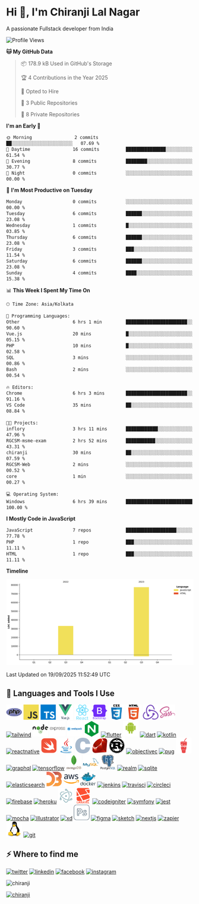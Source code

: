 <h1>Hi 👋, I'm Chiranji Lal Nagar</h1>
<p>A passionate Fullstack developer from India</p>

<!--START_SECTION:waka-->
![Profile Views](http://img.shields.io/badge/Profile%20Views-4-blue)

**🐱 My GitHub Data** 

> 📦 178.9 kB Used in GitHub's Storage 
 > 
> 🏆 4 Contributions in the Year 2025
 > 
> 💼 Opted to Hire
 > 
> 📜 3 Public Repositories 
 > 
> 🔑 8 Private Repositories 
 > 
**I'm an Early 🐤** 

```text
🌞 Morning                2 commits           ██░░░░░░░░░░░░░░░░░░░░░░░   07.69 % 
🌆 Daytime                16 commits          ███████████████░░░░░░░░░░   61.54 % 
🌃 Evening                8 commits           ████████░░░░░░░░░░░░░░░░░   30.77 % 
🌙 Night                  0 commits           ░░░░░░░░░░░░░░░░░░░░░░░░░   00.00 % 
```
📅 **I'm Most Productive on Tuesday** 

```text
Monday                   0 commits           ░░░░░░░░░░░░░░░░░░░░░░░░░   00.00 % 
Tuesday                  6 commits           ██████░░░░░░░░░░░░░░░░░░░   23.08 % 
Wednesday                1 commits           █░░░░░░░░░░░░░░░░░░░░░░░░   03.85 % 
Thursday                 6 commits           ██████░░░░░░░░░░░░░░░░░░░   23.08 % 
Friday                   3 commits           ███░░░░░░░░░░░░░░░░░░░░░░   11.54 % 
Saturday                 6 commits           ██████░░░░░░░░░░░░░░░░░░░   23.08 % 
Sunday                   4 commits           ████░░░░░░░░░░░░░░░░░░░░░   15.38 % 
```


📊 **This Week I Spent My Time On** 

```text
🕑︎ Time Zone: Asia/Kolkata

💬 Programming Languages: 
Other                    6 hrs 1 min         ███████████████████████░░   90.60 % 
Vue.js                   20 mins             █░░░░░░░░░░░░░░░░░░░░░░░░   05.15 % 
PHP                      10 mins             █░░░░░░░░░░░░░░░░░░░░░░░░   02.58 % 
SQL                      3 mins              ░░░░░░░░░░░░░░░░░░░░░░░░░   00.86 % 
Bash                     2 mins              ░░░░░░░░░░░░░░░░░░░░░░░░░   00.54 % 

🔥 Editors: 
Chrome                   6 hrs 3 mins        ███████████████████████░░   91.16 % 
VS Code                  35 mins             ██░░░░░░░░░░░░░░░░░░░░░░░   08.84 % 

🐱‍💻 Projects: 
inflory                  3 hrs 11 mins       ████████████░░░░░░░░░░░░░   47.96 % 
RGCSM-msme-exam          2 hrs 52 mins       ███████████░░░░░░░░░░░░░░   43.31 % 
chiranji                 30 mins             ██░░░░░░░░░░░░░░░░░░░░░░░   07.59 % 
RGCSM-Web                2 mins              ░░░░░░░░░░░░░░░░░░░░░░░░░   00.52 % 
core                     1 min               ░░░░░░░░░░░░░░░░░░░░░░░░░   00.27 % 

💻 Operating System: 
Windows                  6 hrs 39 mins       █████████████████████████   100.00 % 
```

**I Mostly Code in JavaScript** 

```text
JavaScript               7 repos             ███████████████████░░░░░░   77.78 % 
PHP                      1 repo              ███░░░░░░░░░░░░░░░░░░░░░░   11.11 % 
HTML                     1 repo              ███░░░░░░░░░░░░░░░░░░░░░░   11.11 % 
```



**Timeline**

![Lines of Code chart](https://raw.githubusercontent.com/chiranji/chiranji/main/assets/bar_graph.png)


 Last Updated on 19/09/2025 11:52:49 UTC
<!--END_SECTION:waka-->


<h2>🚀 Languages and Tools I Use</h2>
<p><a target="_blank" href="https://raw.githubusercontent.com/devicons/devicon/master/icons/php/php-original.svg" style="display: inline-block;"><img src="https://raw.githubusercontent.com/devicons/devicon/master/icons/php/php-original.svg" alt="php" width="42" height="42" /></a>
<a target="_blank" href="https://raw.githubusercontent.com/devicons/devicon/master/icons/javascript/javascript-original.svg" style="display: inline-block;"><img src="https://raw.githubusercontent.com/devicons/devicon/master/icons/javascript/javascript-original.svg" alt="javascript" width="42" height="42" /></a>
<a target="_blank" href="https://raw.githubusercontent.com/devicons/devicon/master/icons/typescript/typescript-original.svg" style="display: inline-block;"><img src="https://raw.githubusercontent.com/devicons/devicon/master/icons/typescript/typescript-original.svg" alt="typescript" width="42" height="42" /></a>
<a target="_blank" href="https://raw.githubusercontent.com/devicons/devicon/master/icons/vuejs/vuejs-original-wordmark.svg" style="display: inline-block;"><img src="https://raw.githubusercontent.com/devicons/devicon/master/icons/vuejs/vuejs-original-wordmark.svg" alt="vuejs" width="42" height="42" /></a>
<a target="_blank" href="https://raw.githubusercontent.com/devicons/devicon/master/icons/react/react-original-wordmark.svg" style="display: inline-block;"><img src="https://raw.githubusercontent.com/devicons/devicon/master/icons/react/react-original-wordmark.svg" alt="react" width="42" height="42" /></a>
<a target="_blank" href="https://raw.githubusercontent.com/devicons/devicon/master/icons/bootstrap/bootstrap-plain-wordmark.svg" style="display: inline-block;"><img src="https://raw.githubusercontent.com/devicons/devicon/master/icons/bootstrap/bootstrap-plain-wordmark.svg" alt="bootstrap" width="42" height="42" /></a>
<a target="_blank" href="https://raw.githubusercontent.com/devicons/devicon/master/icons/css3/css3-original-wordmark.svg" style="display: inline-block;"><img src="https://raw.githubusercontent.com/devicons/devicon/master/icons/css3/css3-original-wordmark.svg" alt="css3" width="42" height="42" /></a>
<a target="_blank" href="https://raw.githubusercontent.com/devicons/devicon/master/icons/html5/html5-original-wordmark.svg" style="display: inline-block;"><img src="https://raw.githubusercontent.com/devicons/devicon/master/icons/html5/html5-original-wordmark.svg" alt="html5" width="42" height="42" /></a>
<a target="_blank" href="https://raw.githubusercontent.com/devicons/devicon/master/icons/redux/redux-original.svg" style="display: inline-block;"><img src="https://raw.githubusercontent.com/devicons/devicon/master/icons/redux/redux-original.svg" alt="redux" width="42" height="42" /></a>
<a target="_blank" href="https://raw.githubusercontent.com/devicons/devicon/master/icons/sass/sass-original.svg" style="display: inline-block;"><img src="https://raw.githubusercontent.com/devicons/devicon/master/icons/sass/sass-original.svg" alt="sass" width="42" height="42" /></a>
<a target="_blank" href="https://www.vectorlogo.zone/logos/tailwindcss/tailwindcss-icon.svg" style="display: inline-block;"><img src="https://www.vectorlogo.zone/logos/tailwindcss/tailwindcss-icon.svg" alt="tailwind" width="42" height="42" /></a>
<a target="_blank" href="https://raw.githubusercontent.com/devicons/devicon/master/icons/nodejs/nodejs-original-wordmark.svg" style="display: inline-block;"><img src="https://raw.githubusercontent.com/devicons/devicon/master/icons/nodejs/nodejs-original-wordmark.svg" alt="nodejs" width="42" height="42" /></a>
<a target="_blank" href="https://raw.githubusercontent.com/devicons/devicon/master/icons/express/express-original-wordmark.svg" style="display: inline-block;"><img src="https://raw.githubusercontent.com/devicons/devicon/master/icons/express/express-original-wordmark.svg" alt="express" width="42" height="42" /></a>
<a target="_blank" href="https://raw.githubusercontent.com/devicons/devicon/d00d0969292a6569d45b06d3f350f463a0107b0d/icons/webpack/webpack-original-wordmark.svg" style="display: inline-block;"><img src="https://raw.githubusercontent.com/devicons/devicon/d00d0969292a6569d45b06d3f350f463a0107b0d/icons/webpack/webpack-original-wordmark.svg" alt="webpack" width="42" height="42" /></a>
<a target="_blank" href="https://raw.githubusercontent.com/devicons/devicon/master/icons/nginx/nginx-original.svg" style="display: inline-block;"><img src="https://raw.githubusercontent.com/devicons/devicon/master/icons/nginx/nginx-original.svg" alt="nginx" width="42" height="42" /></a>
<a target="_blank" href="https://www.vectorlogo.zone/logos/flutterio/flutterio-icon.svg" style="display: inline-block;"><img src="https://www.vectorlogo.zone/logos/flutterio/flutterio-icon.svg" alt="flutter" width="42" height="42" /></a>
<a target="_blank" href="https://raw.githubusercontent.com/devicons/devicon/master/icons/android/android-original-wordmark.svg" style="display: inline-block;"><img src="https://raw.githubusercontent.com/devicons/devicon/master/icons/android/android-original-wordmark.svg" alt="android" width="42" height="42" /></a>
<a target="_blank" href="https://www.vectorlogo.zone/logos/dartlang/dartlang-icon.svg" style="display: inline-block;"><img src="https://www.vectorlogo.zone/logos/dartlang/dartlang-icon.svg" alt="dart" width="42" height="42" /></a>
<a target="_blank" href="https://www.vectorlogo.zone/logos/kotlinlang/kotlinlang-icon.svg" style="display: inline-block;"><img src="https://www.vectorlogo.zone/logos/kotlinlang/kotlinlang-icon.svg" alt="kotlin" width="42" height="42" /></a>
<a target="_blank" href="https://reactnative.dev/img/header_logo.svg" style="display: inline-block;"><img src="https://reactnative.dev/img/header_logo.svg" alt="reactnative" width="42" height="42" /></a>
<a target="_blank" href="https://raw.githubusercontent.com/devicons/devicon/master/icons/swift/swift-original.svg" style="display: inline-block;"><img src="https://raw.githubusercontent.com/devicons/devicon/master/icons/swift/swift-original.svg" alt="swift" width="42" height="42" /></a>
<a target="_blank" href="https://raw.githubusercontent.com/devicons/devicon/master/icons/java/java-original.svg" style="display: inline-block;"><img src="https://raw.githubusercontent.com/devicons/devicon/master/icons/java/java-original.svg" alt="java" width="42" height="42" /></a>
<a target="_blank" href="https://raw.githubusercontent.com/devicons/devicon/master/icons/c/c-original.svg" style="display: inline-block;"><img src="https://raw.githubusercontent.com/devicons/devicon/master/icons/c/c-original.svg" alt="c" width="42" height="42" /></a>
<a target="_blank" href="https://raw.githubusercontent.com/devicons/devicon/master/icons/ruby/ruby-original.svg" style="display: inline-block;"><img src="https://raw.githubusercontent.com/devicons/devicon/master/icons/ruby/ruby-original.svg" alt="ruby" width="42" height="42" /></a>
<a target="_blank" href="https://raw.githubusercontent.com/devicons/devicon/master/icons/rust/rust-plain.svg" style="display: inline-block;"><img src="https://raw.githubusercontent.com/devicons/devicon/master/icons/rust/rust-plain.svg" alt="rust" width="42" height="42" /></a>
<a target="_blank" href="https://www.vectorlogo.zone/logos/apple_objectivec/apple_objectivec-icon.svg" style="display: inline-block;"><img src="https://www.vectorlogo.zone/logos/apple_objectivec/apple_objectivec-icon.svg" alt="objectivec" width="42" height="42" /></a>
<a target="_blank" href="https://cdn.worldvectorlogo.com/logos/pug.svg" style="display: inline-block;"><img src="https://cdn.worldvectorlogo.com/logos/pug.svg" alt="pug" width="42" height="42" /></a>
<a target="_blank" href="https://raw.githubusercontent.com/devicons/devicon/master/icons/gulp/gulp-plain.svg" style="display: inline-block;"><img src="https://raw.githubusercontent.com/devicons/devicon/master/icons/gulp/gulp-plain.svg" alt="gulp" width="42" height="42" /></a>
<a target="_blank" href="https://www.vectorlogo.zone/logos/graphql/graphql-icon.svg" style="display: inline-block;"><img src="https://www.vectorlogo.zone/logos/graphql/graphql-icon.svg" alt="graphql" width="42" height="42" /></a>
<a target="_blank" href="https://www.vectorlogo.zone/logos/tensorflow/tensorflow-icon.svg" style="display: inline-block;"><img src="https://www.vectorlogo.zone/logos/tensorflow/tensorflow-icon.svg" alt="tensorflow" width="42" height="42" /></a>
<a target="_blank" href="https://raw.githubusercontent.com/devicons/devicon/master/icons/mongodb/mongodb-original-wordmark.svg" style="display: inline-block;"><img src="https://raw.githubusercontent.com/devicons/devicon/master/icons/mongodb/mongodb-original-wordmark.svg" alt="mongodb" width="42" height="42" /></a>
<a target="_blank" href="https://raw.githubusercontent.com/devicons/devicon/master/icons/mysql/mysql-original-wordmark.svg" style="display: inline-block;"><img src="https://raw.githubusercontent.com/devicons/devicon/master/icons/mysql/mysql-original-wordmark.svg" alt="mysql" width="42" height="42" /></a>
<a target="_blank" href="https://raw.githubusercontent.com/devicons/devicon/master/icons/postgresql/postgresql-original-wordmark.svg" style="display: inline-block;"><img src="https://raw.githubusercontent.com/devicons/devicon/master/icons/postgresql/postgresql-original-wordmark.svg" alt="postgresql" width="42" height="42" /></a>
<a target="_blank" href="https://raw.githubusercontent.com/bestofjs/bestofjs-webui/8665e8c267a0215f3159df28b33c365198101df5/public/logos/realm.svg" style="display: inline-block;"><img src="https://raw.githubusercontent.com/bestofjs/bestofjs-webui/8665e8c267a0215f3159df28b33c365198101df5/public/logos/realm.svg" alt="realm" width="42" height="42" /></a>
<a target="_blank" href="https://www.vectorlogo.zone/logos/sqlite/sqlite-icon.svg" style="display: inline-block;"><img src="https://www.vectorlogo.zone/logos/sqlite/sqlite-icon.svg" alt="sqlite" width="42" height="42" /></a>
<a target="_blank" href="https://www.vectorlogo.zone/logos/elastic/elastic-icon.svg" style="display: inline-block;"><img src="https://www.vectorlogo.zone/logos/elastic/elastic-icon.svg" alt="elasticsearch" width="42" height="42" /></a>
<a target="_blank" href="https://raw.githubusercontent.com/devicons/devicon/master/icons/d3js/d3js-original.svg" style="display: inline-block;"><img src="https://raw.githubusercontent.com/devicons/devicon/master/icons/d3js/d3js-original.svg" alt="d3js" width="42" height="42" /></a>
<a target="_blank" href="https://raw.githubusercontent.com/devicons/devicon/master/icons/amazonwebservices/amazonwebservices-original-wordmark.svg" style="display: inline-block;"><img src="https://raw.githubusercontent.com/devicons/devicon/master/icons/amazonwebservices/amazonwebservices-original-wordmark.svg" alt="aws" width="42" height="42" /></a>
<a target="_blank" href="https://raw.githubusercontent.com/devicons/devicon/master/icons/docker/docker-original-wordmark.svg" style="display: inline-block;"><img src="https://raw.githubusercontent.com/devicons/devicon/master/icons/docker/docker-original-wordmark.svg" alt="docker" width="42" height="42" /></a>
<a target="_blank" href="https://www.vectorlogo.zone/logos/jenkins/jenkins-icon.svg" style="display: inline-block;"><img src="https://www.vectorlogo.zone/logos/jenkins/jenkins-icon.svg" alt="jenkins" width="42" height="42" /></a>
<a target="_blank" href="https://www.vectorlogo.zone/logos/travis-ci/travis-ci-icon.svg" style="display: inline-block;"><img src="https://www.vectorlogo.zone/logos/travis-ci/travis-ci-icon.svg" alt="travisci" width="42" height="42" /></a>
<a target="_blank" href="https://www.vectorlogo.zone/logos/circleci/circleci-icon.svg" style="display: inline-block;"><img src="https://www.vectorlogo.zone/logos/circleci/circleci-icon.svg" alt="circleci" width="42" height="42" /></a>
<a target="_blank" href="https://www.vectorlogo.zone/logos/firebase/firebase-icon.svg" style="display: inline-block;"><img src="https://www.vectorlogo.zone/logos/firebase/firebase-icon.svg" alt="firebase" width="42" height="42" /></a>
<a target="_blank" href="https://www.vectorlogo.zone/logos/heroku/heroku-icon.svg" style="display: inline-block;"><img src="https://www.vectorlogo.zone/logos/heroku/heroku-icon.svg" alt="heroku" width="42" height="42" /></a>
<a target="_blank" href="https://raw.githubusercontent.com/devicons/devicon/master/icons/electron/electron-original.svg" style="display: inline-block;"><img src="https://raw.githubusercontent.com/devicons/devicon/master/icons/electron/electron-original.svg" alt="electron" width="42" height="42" /></a>
<a target="_blank" href="https://raw.githubusercontent.com/devicons/devicon/master/icons/laravel/laravel-plain-wordmark.svg" style="display: inline-block;"><img src="https://raw.githubusercontent.com/devicons/devicon/master/icons/laravel/laravel-plain-wordmark.svg" alt="laravel" width="42" height="42" /></a>
<a target="_blank" href="https://cdn.worldvectorlogo.com/logos/codeigniter.svg" style="display: inline-block;"><img src="https://cdn.worldvectorlogo.com/logos/codeigniter.svg" alt="codeigniter" width="42" height="42" /></a>
<a target="_blank" href="https://symfony.com/logos/symfony_black_03.svg" style="display: inline-block;"><img src="https://symfony.com/logos/symfony_black_03.svg" alt="symfony" width="42" height="42" /></a>
<a target="_blank" href="https://www.vectorlogo.zone/logos/jestjsio/jestjsio-icon.svg" style="display: inline-block;"><img src="https://www.vectorlogo.zone/logos/jestjsio/jestjsio-icon.svg" alt="jest" width="42" height="42" /></a>
<a target="_blank" href="https://www.vectorlogo.zone/logos/mochajs/mochajs-icon.svg" style="display: inline-block;"><img src="https://www.vectorlogo.zone/logos/mochajs/mochajs-icon.svg" alt="mocha" width="42" height="42" /></a>
<a target="_blank" href="https://www.vectorlogo.zone/logos/adobe_illustrator/adobe_illustrator-icon.svg" style="display: inline-block;"><img src="https://www.vectorlogo.zone/logos/adobe_illustrator/adobe_illustrator-icon.svg" alt="illustrator" width="42" height="42" /></a>
<a target="_blank" href="https://cdn.worldvectorlogo.com/logos/adobe-xd.svg" style="display: inline-block;"><img src="https://cdn.worldvectorlogo.com/logos/adobe-xd.svg" alt="xd" width="42" height="42" /></a>
<a target="_blank" href="https://raw.githubusercontent.com/devicons/devicon/master/icons/photoshop/photoshop-line.svg" style="display: inline-block;"><img src="https://raw.githubusercontent.com/devicons/devicon/master/icons/photoshop/photoshop-line.svg" alt="photoshop" width="42" height="42" /></a>
<a target="_blank" href="https://www.vectorlogo.zone/logos/figma/figma-icon.svg" style="display: inline-block;"><img src="https://www.vectorlogo.zone/logos/figma/figma-icon.svg" alt="figma" width="42" height="42" /></a>
<a target="_blank" href="https://www.vectorlogo.zone/logos/sketchapp/sketchapp-icon.svg" style="display: inline-block;"><img src="https://www.vectorlogo.zone/logos/sketchapp/sketchapp-icon.svg" alt="sketch" width="42" height="42" /></a>
<a target="_blank" href="https://cdn.worldvectorlogo.com/logos/nextjs-2.svg" style="display: inline-block;"><img src="https://cdn.worldvectorlogo.com/logos/nextjs-2.svg" alt="nextjs" width="42" height="42" /></a>
<a target="_blank" href="https://www.vectorlogo.zone/logos/zapier/zapier-icon.svg" style="display: inline-block;"><img src="https://www.vectorlogo.zone/logos/zapier/zapier-icon.svg" alt="zapier" width="42" height="42" /></a>
<a target="_blank" href="https://raw.githubusercontent.com/devicons/devicon/master/icons/linux/linux-original.svg" style="display: inline-block;"><img src="https://raw.githubusercontent.com/devicons/devicon/master/icons/linux/linux-original.svg" alt="linux" width="42" height="42" /></a>
<a target="_blank" href="https://www.vectorlogo.zone/logos/git-scm/git-scm-icon.svg" style="display: inline-block;"><img src="https://www.vectorlogo.zone/logos/git-scm/git-scm-icon.svg" alt="git" width="42" height="42" /></a></p>
<h2>⚡️ Where to find me</h2>
<p><a target="_blank" href="https://x.com/https://x.com/nagarchiranji" style="display: inline-block;"><img src="https://img.shields.io/badge/twitter-x?style=for-the-badge&logo=x&logoColor=white&color=%230f1419" alt="twitter" /></a>
<a target="_blank" href="https://www.linkedin.com/in/https://www.linkedin.com/in/nagarchiranji" style="display: inline-block;"><img src="https://img.shields.io/badge/linkedin-logo?style=for-the-badge&logo=linkedin&logoColor=white&color=%230a77b6" alt="linkedin" /></a>
<a target="_blank" href="https://www.facebook.com/https://www.facebook.com/chiranji.nagar/" style="display: inline-block;"><img src="https://img.shields.io/badge/facebook-logo?style=for-the-badge&logo=facebook&logoColor=white&color=%230866ff" alt="facebook" /></a>
<a target="_blank" href="https://www.instagram.com/https://www.instagram.com/chiranjinagar/" style="display: inline-block;"><img src="https://img.shields.io/badge/instagram-logo?style=for-the-badge&logo=instagram&logoColor=white&color=%23F35369" alt="instagram" /></a></p>
<p><img src="https://github-readme-stats.vercel.app/api/top-langs?username=chiranji&show_icons=true&locale=en&layout=compact" alt="chiranji" /></p>
<p><a href="https://github.com/ryo-ma/github-profile-trophy"><img src="https://github-profile-trophy.vercel.app/?username=chiranji" alt="chiranji" /></a></p>
